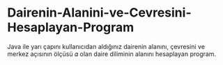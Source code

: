 # Dairenin-Alanini-ve-Cevresini-Hesaplayan-Program
Java ile yarı çapını kullanıcıdan aldığınız dairenin alanını, çevresini ve merkez açısının ölçüsü 𝛼 olan daire diliminin alanını hesaplayan program.

